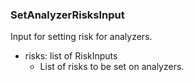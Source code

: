 ### SetAnalyzerRisksInput
Input for setting risk for analyzers.

- risks: list of RiskInputs
  - List of risks to be set on analyzers.
